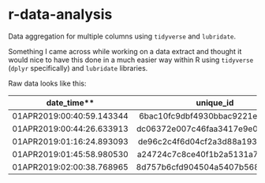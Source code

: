 # r-data-analysis
Data aggregation for multiple columns using `tidyverse` and `lubridate`.

Something I came across while working on a data extract and thought it would nice to have this done in a much easier way within R using `tidyverse` (`dplyr` specifically) and `lubridate` libraries.


Raw data looks like this:

date\_time**|**unique\_id**|**value\_strg
:-----:|:-----:|:-----:
01APR2019:00:40:59.143344|6bac10fc9dbf4930bbac9221e431f491|AB\_XX\_TC\_01
01APR2019:00:44:26.633913|dc06372e007c46faa3417e9e0191653b|AB\_XX\_TC\_01
01APR2019:01:16:24.893093|de96c2c4f6d04cf2a3d88a193831c61d|AB\_XX\_TC\_01
01APR2019:01:45:58.980530|a24724c7c8ce40f1b2a5131a759a74e0|AB\_XX\_TC\_01
01APR2019:02:00:38.768965|8d757b6cfd904504a5407b568aa38601|AB\_XX\_TC\_01


